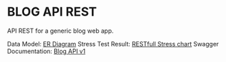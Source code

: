 # BLOG API REST
API REST for a generic blog web app.

Data Model: [ER Diagram](er-model.png)
Stress Test Result: [RESTfull Stress chart](restfull-stress-results.png)
Swagger Documentation: [Blog API v1](http://localhost:8080/swagger-ui/index.html)
